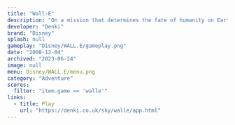 ```yaml
---
title: "Wall-E"
description: "On a mission that determines the fate of humanity on Earth!"
developer: "Denki"
brand: "Disney"
splash: null
gameplay: "Disney/WALL.E/gameplay.png"
date: "2008-12-04"
archived: "2023-06-24"
image: null
menu: Disney/WALL.E/menu.png
category: "Adventure"
scores:
  filter: "item.game == 'walle'"
links:
  - title: Play
    url: "https://denki.co.uk/sky/walle/app.html"
---
```

